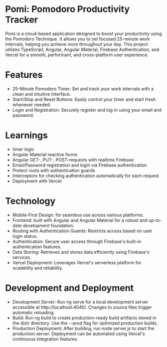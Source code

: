 # Pomi: Pomodoro Productivity Tracker
Pomi is a cloud-based application designed to boost your productivity using the Pomodoro Technique. It allows you to set focused 25-minute work intervals, helping you achieve more throughout your day. This project utilizes TypeScript, Angular, Angular Material, Firebase Authentication, and Vercel for a smooth, performant, and cross-platform user experience.

# Features
- 25-Minute Pomodoro Timer: Set and track your work intervals with a clean and intuitive interface.
- Start/Stop and Reset Buttons: Easily control your timer and start fresh whenever needed.
- Login and Registration: Securely register and log in using your email and password.

# Learnings

- timer logic
- Angular Material reactive forms
- Angular GET-, PUT-, POST-requests with realtime Firebase
- Email/Password registration and login via Firebase authentication 
- Protect routs with authentication guards
- Interceptors for checking authentication automatically for each request
- Deployment with Vercel

# Technology
- Mobile-First Design: for seamless use across various platforms.
- Frontend: built with Angular and Angular Material for a robust and up-to-date development foundation.
- Routing with Authentication Guards: Restricts access based on user login status.
- Authentication: Secure user access through Firebase's built-in authentication features.
- Data Storing: Retrieves and stores data efficiently using Firebase's services.
- Vercel Deployment: Leverages Vercel's serverless platform for scalability and reliability.

# Development and Deployment
- Development Server: Run ng serve for a local development server accessible at http://localhost:4040/. Changes to source files trigger automatic reloading.
- Build: Run ng build to create production-ready build artifacts stored in the dist/ directory. Use the --prod flag for optimized production builds.
- Production Deployment: After building, run node server.js to start the production server. Deployment can be automated using Vercel's continuous integration features.
